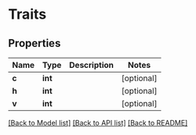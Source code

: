 # Traits

## Properties
Name | Type | Description | Notes
------------ | ------------- | ------------- | -------------
**c** | **int** |  | [optional] 
**h** | **int** |  | [optional] 
**v** | **int** |  | [optional] 

[[Back to Model list]](../README.md#documentation-for-models) [[Back to API list]](../README.md#documentation-for-api-endpoints) [[Back to README]](../README.md)

